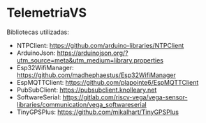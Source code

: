 # TelemetriaVS
Bibliotecas utilizadas:
- NTPClient: https://github.com/arduino-libraries/NTPClient
- ArduinoJson: https://arduinojson.org/?utm_source=meta&utm_medium=library.properties
- Esp32WifiManager: https://github.com/madhephaestus/Esp32WifiManager
- EspMQTTClient: https://github.com/plapointe6/EspMQTTClient
- PubSubClient: https://pubsubclient.knolleary.net
- SoftwareSerial: https://gitlab.com/riscv-vega/vega-sensor-libraries/communication/vega_softwareserial
- TinyGPSPlus: https://github.com/mikalhart/TinyGPSPlus 
